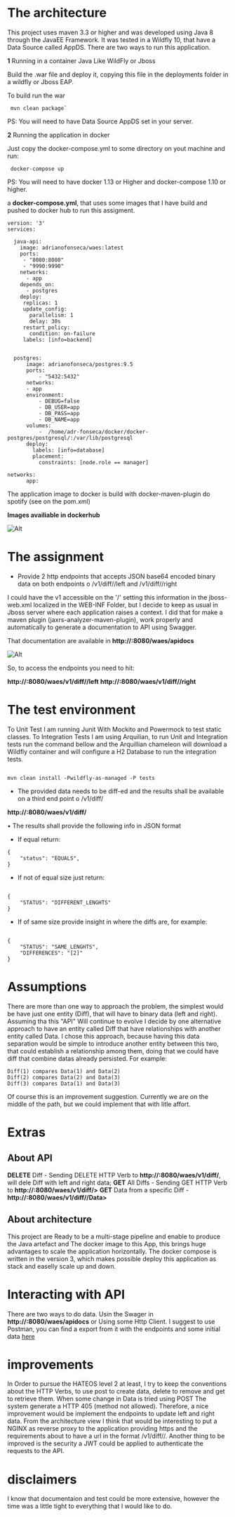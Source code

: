 # The architecture

This project uses maven 3.3 or higher and was developed using Java 8 through the JavaEE Framework. It was tested in a Wildfly 10, that have a Data Source called AppDS. There are two ways to run this application.

**1** Running in a container Java Like WildFly or Jboss

Build the .war file and deploy it, copying this file in the deployments folder in a wildfly or Jboss EAP. 

To build run the war

```
 mvn clean package`

```
PS: You will need to have Data Source AppDS set in your server.


**2** Running the application in docker

Just copy the docker-compose.yml to some directory on yout machine and run:


```
 docker-compose up

```

PS: You will need to have docker 1.13 or Higher and docker-compose 1.10 or higher.


a **docker-compose.yml**, that uses some images that I have build and pushed to docker hub to run this assigment.



```
version: '3'
services:

  java-api:
    image: adrianofonseca/waes:latest
    ports:
     - "8080:8080"
     - "9990:9990"
    networks:
      - app
    depends_on:
      - postgres
    deploy:
     replicas: 1
     update_config:
       parallelism: 1
       delay: 30s
     restart_policy:
       condition: on-failure 
     labels: [info=backend]


  postgres:
      image: adrianofonseca/postgres:9.5
      ports:
          - "5432:5432"
      networks:
      - app
      environment:
          - DEBUG=false
          - DB_USER=app
          - DB_PASS=app
          - DB_NAME=app
      volumes:
          -  /home/adr-fonseca/docker/docker-postgres/postgresql/:/var/lib/postgresql
      deploy:
        labels: [info=database]
        placement:
          constraints: [node.role == manager]

networks:
      app:

```

The application image to docker is build with docker-maven-plugin do spotify (see on the pom.xml)

**Images availiable in dockerhub**

![Alt](https://github.com/adriano-fonseca/waes-assigment/blob/master/src/main/prints/docker_hub.png?raw=true "Docker Hub")




# The assignment

* Provide 2 http endpoints that accepts JSON base64 encoded binary data on both endpoints o <host>/v1/diff/<ID>/left and <host>/v1/diff/<ID>/right

I could have the v1 accessible on the '/' setting this information in the jboss-web.xml localized in the WEB-INF Folder, but I decide to keep as usual 
in Jboss server where each application raises a context. I did that for make a maven plugin (jaxrs-analyzer-maven-plugin), work properly and automatically 
to generate a documentation to API using Swagger.

That documentation are available in **http://<host>:8080/waes/apidocs**

![Alt](https://github.com/adriano-fonseca/waes-assigment/blob/master/src/main/prints/swaggerUI.png?raw=true "Swagger UI")

So, to access the endpoints you need to hit:

 **http://<hots>:8080/waes/v1/diff/<ID>/left**
 **http://<hots>:8080/waes/v1/diff/<ID>/right**
 
# The test environment 

To Unit Test I am running Junit With Mockito and Powermock to test static classes.
To Integration Tests I am using Arquilian, to run Unit and Integration tests run the command bellow and the Arquillian chameleon will download a Wildfly container and will configure
a H2 Database to run the integration tests.


```

mvn clean install -Pwildfly-as-managed -P tests

```


 
* The provided data needs to be diff-ed and the results shall be available on a third end point o <host>/v1/diff/<ID>

 **http://<hots>:8080/waes/v1/diff/<ID>**


• The results shall provide the following info in JSON format

* If equal return:


```
{
    "status": "EQUALS",
}

```

* If not of equal size just return:

```

{
    "STATUS": "DIFFERENT_LENGHTS"
}

```
* If of same size provide insight in where the diffs are, for example:


```

{
    "STATUS": "SAME_LENGHTS",
    "DIFFERENCES": "[2]"
}

```


# Assumptions


There are more than one way to approach the problem, the simplest would be have just one entity (Diff), that will have to binary data (left and right). 
Assuming tha this "API" Will continue to evolve I decide by one alternative approach to have an entity called Diff that have relationships with
another entity called Data. I chose this approach, because having this data separation would be simple to introduce another entity between this two, that
could establish a relationship among them, doing that we could have diff that combine datas already persisted. For example:

```
Diff(1) compares Data(1) and Data(2)
Diff(2) compares Data(2) and Data(3)
Diff(3) compares Data(1) and Data(3)
```

Of course this is an improvement suggestion. Currently we are on the middle of the path, but we could implement that with litle affort. 



# Extras

## About API

**DELETE** Diff - Sending DELETE HTTP Verb to  **http://<hots>:8080/waes/v1/diff/<ID>**, will dele Diff with left and right data;
**GET** All Diffs  - Sending GET HTTP Verb to  **http://<hots>:8080/waes/v1/diff/>**
**GET** Data from a specific Diff - **http://<hots>:8080/waes/v1/diff/<ID>/Data>**

## About architecture

This project are Ready to be a multi-stage pipeline and enable to produce the Java artefact and The docker image to this App, this brings huge 
advantages to scale the application horizontally. The docker compose is written in the version 3, which makes possible deploy this application as
stack and easelly scale up and down.  

# Interacting with API

There are two ways to do data. Usin the Swager in  **http://<host>:8080/waes/apidocs** or Using some Http Client. I suggest to use Postman, you can find
a export from it with the endpoints and some initial data [here](https://github.com/adriano-fonseca/waes-assigment/blob/master/src/main/postman/diff_waes_postman.json) 


# improvements

In Order to pursue the HATEOS level 2 at least, I try to keep the conventions about the HTTP Verbs, to use post to create data, delete to remove and get
to retrieve them. When some change in Data is tried using POST The system generate a HTTP 405 (method not allowed). Therefore, a nice improvement would be 
implement the endpoints to update left and right data. 
From the architecture view I think that would be interesting to put a NGINX as reverse proxy to the application providing https and the requirements about to have a url in the format <host>/v1/diff/<ID>/. Another thing to be improved is the security a JWT could be applied to authenticate the requests to the API.

# disclaimers

I know that documentaion and test could be more extensive, however the time was a little tight to everything that I would like to do.
